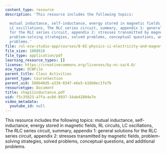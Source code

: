 ```yaml
---
content_type: resource
description: 'This resource includes the following topics:

  mutual inductance, self-inductance, energy stored in magnetic fields, RL circuits,
  LC oscillations, The RLC series circuit, summary, appendix 1: general solutions
  for the RLC series circuit, appendix 2: stresses transmitted by magnetic fields,
  problem-solving strategies, solved problems, conceptual questions, and additional
  problems.'
file: /ol-ocw-studio-app/courses/8-02-physics-ii-electricity-and-magnetism-spring-2007/f5c35823a7faac0d893754ab42804e7e_chap11inductance.pdf
file_size: 1088616
file_type: application/pdf
learning_resource_types: []
license: https://creativecommons.org/licenses/by-nc-sa/4.0/
ocw_type: OCWFile
parent_title: Class Activities
parent_type: CourseSection
parent_uid: 588b48d5-a339-0347-e6e5-b16b0ec1fe7b
resourcetype: Document
title: chap11inductance.pdf
uid: f5c35823-a7fa-ac0d-8937-54ab42804e7e
video_metadata:
  youtube_id: null
---
```

This resource includes the following topics:
mutual inductance, self-inductance, energy stored in magnetic fields, RL circuits, LC oscillations, The RLC series circuit, summary, appendix 1: general solutions for the RLC series circuit, appendix 2: stresses transmitted by magnetic fields, problem-solving strategies, solved problems, conceptual questions, and additional problems.